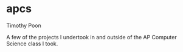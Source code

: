 # apcs

Timothy Poon

A few of the projects I undertook in and outside of the AP Computer Science class I took.
